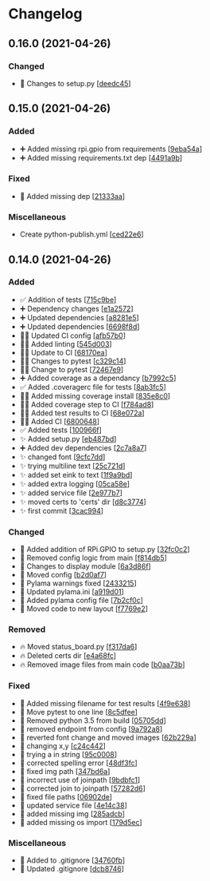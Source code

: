 # Changelog

<a name="0.16.0"></a>
## 0.16.0 (2021-04-26)

### Changed

- 🎨 Changes to setup.py [[deedc45](https://github.com/rj175/aws-iot/commit/deedc4554438233acb98b08d008db94f5795573b)]


<a name="0.15.0"></a>
## 0.15.0 (2021-04-26)

### Added

- ➕ Added missing rpi.gpio from requirements [[9eba54a](https://github.com/rj175/aws-iot/commit/9eba54a4a12244ab32cb2512a7cae2dbd12d0684)]
- ➕ Added missing requirements.txt dep [[4491a9b](https://github.com/rj175/aws-iot/commit/4491a9bc42b838647a22a003dbef29c630b1481b)]

### Fixed

- 💚 Added missing dep [[21333aa](https://github.com/rj175/aws-iot/commit/21333aaf48b205335998cf38ab7c92240ab3f89b)]

### Miscellaneous

-  Create python-publish.yml [[ced22e6](https://github.com/rj175/aws-iot/commit/ced22e61535362125c92244059f4a49b9f558e99)]


<a name="0.14.0"></a>
## 0.14.0 (2021-04-26)

### Added

- ✅ Addition of tests [[715c9be](https://github.com/rj175/aws-iot/commit/715c9be937a20e6c57556d5032204233e9c1096a)]
- ➕ Dependency changes [[e1a2572](https://github.com/rj175/aws-iot/commit/e1a25724f2e36730ea61b0e76f901e46aae8c9c2)]
- ➕ Updated dependencies [[a8281e5](https://github.com/rj175/aws-iot/commit/a8281e5772e4435345cc78e1c043b68a5d5b9551)]
- ➕ Updated dependencies [[6698f8d](https://github.com/rj175/aws-iot/commit/6698f8daba5b8c4d97ab9728ed9c203541dc67e1)]
- 👷‍♂️ Updated CI config [[afb57b0](https://github.com/rj175/aws-iot/commit/afb57b00587cf579f2f9371bd89916641efad2df)]
- 👷‍♂️ Added linting [[545d003](https://github.com/rj175/aws-iot/commit/545d003756ea74567677d0a5a870b95d5093a806)]
- 👷‍♂️ Update to CI [[68170ea](https://github.com/rj175/aws-iot/commit/68170eab65ea9f7a7ac79865515d75e05939c566)]
- 👷‍♂️ Changes to pytest [[c329c14](https://github.com/rj175/aws-iot/commit/c329c1404c55b341f5b038c3b20bec7f91771d52)]
- 👷‍♂️ Change to pytest [[72467e9](https://github.com/rj175/aws-iot/commit/72467e9cb0485f22ed3bfc320d23b358d5f6fdff)]
- ➕ Added coverage as a dependancy [[b7992c5](https://github.com/rj175/aws-iot/commit/b7992c53b30dad9c00a5429333300788606f6d75)]
- ✅ Added .coveragerc file for tests [[8ab3fc5](https://github.com/rj175/aws-iot/commit/8ab3fc5bb84e8300fb97dd15a329f77b712295d0)]
- 👷‍♂️ Added missing coverage install [[835e8c0](https://github.com/rj175/aws-iot/commit/835e8c029bf3423cd14c6c893884bf5dadf7379f)]
- 👷‍♂️ Added coverage step to CI [[f784ad8](https://github.com/rj175/aws-iot/commit/f784ad88b6371e84833d56f50ff5d8e6261504ea)]
- 👷‍♂️ Added test results to CI [[68e072a](https://github.com/rj175/aws-iot/commit/68e072a6afe2781030537af27de7c2484f47c73b)]
- 👷‍♂️ Added CI [[6800648](https://github.com/rj175/aws-iot/commit/680064896c25ead1c875c2f0834129e33c0beab9)]
- ✅ Added tests [[100966f](https://github.com/rj175/aws-iot/commit/100966f66860f0cb12128ff92927a19f03a5281f)]
- ✨ Added setup.py [[eb487bd](https://github.com/rj175/aws-iot/commit/eb487bdb33709a85d5d50b653d38de44fc6e0de2)]
- ➕ Added dev dependencies [[2c7a8a7](https://github.com/rj175/aws-iot/commit/2c7a8a7e5aeb19e608a5eb3220364646637f8738)]
- ✨ changed font [[9cfc7dd](https://github.com/rj175/aws-iot/commit/9cfc7dd7c94fa39d8e630dd77c09693fb55eae86)]
- ✨ trying multiline text [[25c721d](https://github.com/rj175/aws-iot/commit/25c721d9010ac71121c92bd9c86567b2b923e18b)]
- ✨ added set eink to text [[1f9a9bd](https://github.com/rj175/aws-iot/commit/1f9a9bd8dd253468f5250b7c90bfec84348e20b5)]
- ✨ added extra logging [[05ca58e](https://github.com/rj175/aws-iot/commit/05ca58e0829ed79a2db4451e05e4475a03680abe)]
- ✨ added service file [[2e977b7](https://github.com/rj175/aws-iot/commit/2e977b704d02c38bf5be734ea1043945029ca3a7)]
- ✨ moved certs to &#x27;certs&#x27; dir [[d8c3774](https://github.com/rj175/aws-iot/commit/d8c37746bdc7400ea3a7dca8c637d23387b7e321)]
- ✨ first commit [[3cac994](https://github.com/rj175/aws-iot/commit/3cac9940d7e0f3bd0538302880f75446b44efd50)]

### Changed

- 🎨 Added addition of RPi.GPIO to setup.py [[32fc0c2](https://github.com/rj175/aws-iot/commit/32fc0c23490d2ffcd7d61e06f957c8c4f04b400d)]
- 🎨 Removed config logic from main [[f814db5](https://github.com/rj175/aws-iot/commit/f814db534177c7b954236d343cccbb235007157b)]
- 🎨 Changes to display module [[6a3d86f](https://github.com/rj175/aws-iot/commit/6a3d86fbc960b6a9224aeac0fcb7270ce79e4862)]
- 🎨 Moved config [[b2d0af7](https://github.com/rj175/aws-iot/commit/b2d0af7bae08a56a979ca3eb736f65f209bc95da)]
- 🚨 Pylama warnings fixed [[2433215](https://github.com/rj175/aws-iot/commit/24332159367a5c1f3d23aced02a7b4a7330faf54)]
- 🔧 Updated pylama.ini [[a919d01](https://github.com/rj175/aws-iot/commit/a919d01f5ab598e1dd8934e60a96c357751fed29)]
- 🔧 Added pylama config file [[7b2cf0c](https://github.com/rj175/aws-iot/commit/7b2cf0c744d65f3df7e03c176ed13695cebece14)]
- 🚚 Moved code to new layout [[f7769e2](https://github.com/rj175/aws-iot/commit/f7769e2c6d917a86a4f41f5f35d00536af3d65fa)]

### Removed

- 🔥 Moved status_board.py [[f317da6](https://github.com/rj175/aws-iot/commit/f317da6e768ba49284e1d747e7998b48730ef236)]
- 🔥 Deleted certs dir [[e4a68fc](https://github.com/rj175/aws-iot/commit/e4a68fcf19f8d107ca064a7a470964e5a4893590)]
- 🔥 Removed image files from main code [[b0aa73b](https://github.com/rj175/aws-iot/commit/b0aa73b94031e5aa0afac7b4e5694ff153bfe0d7)]

### Fixed

- 💚 Added missing filename for test results [[4f9e638](https://github.com/rj175/aws-iot/commit/4f9e63808614c8f05caaf7f7c32e6c4dd1a19bdd)]
- 💚 Move pytest to one line [[8c5dfee](https://github.com/rj175/aws-iot/commit/8c5dfee1953dd8f9c9b8fb07aae580e7a598acb4)]
- 💚 Removed python 3.5 from build [[05705dd](https://github.com/rj175/aws-iot/commit/05705ddf2b0d684b8140d31da34016be59816ed8)]
- 🐛 removed endpoint from config [[9a792a8](https://github.com/rj175/aws-iot/commit/9a792a8b40949db2e1c45623a1e349563bea1bfa)]
- 🐛 reverted font change and moved images [[62b229a](https://github.com/rj175/aws-iot/commit/62b229ad08d2006826ef93a5ccc3d62993b6ee81)]
- 🐛 changing x,y [[c24c442](https://github.com/rj175/aws-iot/commit/c24c4424f6f205122f719428f722f64de68b05c1)]
- 🐛 trying a  in string [[95c0008](https://github.com/rj175/aws-iot/commit/95c0008546182ed27238fd93df11abfa299c0619)]
- 🐛 corrected spelling error [[48df3fc](https://github.com/rj175/aws-iot/commit/48df3fca7332a44368bc227f360d2f6593c4db1e)]
- 🐛 fixed img path [[347bd6a](https://github.com/rj175/aws-iot/commit/347bd6ac71c0fc205dd2ea330847a1e5c3002170)]
- 🐛 incorrect use of joinpath [[9bdbfc1](https://github.com/rj175/aws-iot/commit/9bdbfc1abec9911a1012143c19672ec3113c1aff)]
- 🐛 corrected join to joinpath [[57282d6](https://github.com/rj175/aws-iot/commit/57282d62f3fead3e030798753e720864e5395be9)]
- 🐛 fixed file paths [[06902de](https://github.com/rj175/aws-iot/commit/06902dea97b47e7292e032d35aed812f09c91aae)]
- 🐛 updated service file [[4e14c38](https://github.com/rj175/aws-iot/commit/4e14c38638d579a023c45a07bc7d36ec2513bd70)]
- 🐛 added missing img [[285adcb](https://github.com/rj175/aws-iot/commit/285adcbdc43fce868aa986368f7728a175438387)]
- 🐛 added missing os import [[179d5ec](https://github.com/rj175/aws-iot/commit/179d5ec467db68c4670a08108abe4c6a13ed1a33)]

### Miscellaneous

- 🙈 Added to .gitignore [[34760fb](https://github.com/rj175/aws-iot/commit/34760fbda545177d18d9833d580a952bc6f718fd)]
- 🙈 Updated .gitignore [[dcb8746](https://github.com/rj175/aws-iot/commit/dcb8746369dfcc9f1a47bad1b48e61af55136e50)]


